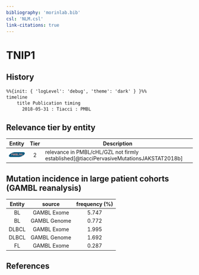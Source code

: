 ```yaml
---
bibliography: 'morinlab.bib'
csl: 'NLM.csl'
link-citations: true
---
```


# TNIP1

## History

```mermaid
%%{init: { 'logLevel': 'debug', 'theme': 'dark' } }%%
timeline
    title Publication timing
      2018-05-31 : Tiacci : PMBL
```


## Relevance tier by entity

|Entity|Tier|Description|
|:------:|:----:|--------------------------------------|
|![PMBL](images/icons/PMBL_tier2.png)|2|relevance in PMBL/cHL/GZL not firmly established[@tiacciPervasiveMutationsJAKSTAT2018b]|


## Mutation incidence in large patient cohorts (GAMBL reanalysis)

|Entity|source |frequency (%)|
|:------:|:----:|:----:|
|BL|GAMBL Exome |5.747 |
|BL|GAMBL Genome |0.772 |
|DLBCL|GAMBL Exome |1.995 |
|DLBCL|GAMBL Genome |1.692 |
|FL|GAMBL Exome |0.287 |


## References



